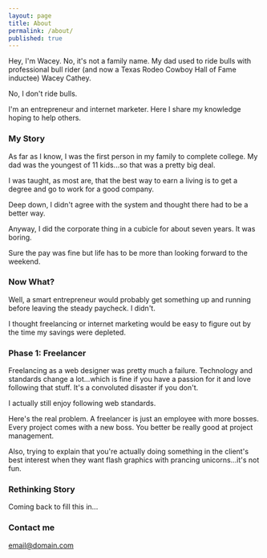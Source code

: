 ```yaml
---
layout: page
title: About
permalink: /about/
published: true
---
```


Hey, I'm Wacey. No, it's not a family name. My dad used to ride bulls with professional bull rider (and now a Texas Rodeo Cowboy Hall of Fame inductee) Wacey Cathey.

No, I don't ride bulls.

I'm an entrepreneur and internet marketer. Here I share my knowledge hoping to help others.

### My Story

As far as I know, I was the first person in my family to complete college. My dad was the youngest of 11 kids...so that was a pretty big deal.

I was taught, as most are, that the best way to earn a living is to get a degree and go to work for a good company.

Deep down, I didn't agree with the system and thought there had to be a better way.

Anyway, I did the corporate thing in a cubicle for about seven years. It was boring.

Sure the pay was fine but life has to be more than looking forward to the weekend.

### Now What?

Well, a smart entrepreneur would probably get something up and running before leaving the steady paycheck. I didn't.

I thought freelancing or internet marketing would be easy to figure out by the time my savings were depleted.

### Phase 1: Freelancer

Freelancing as a web designer was pretty much a failure. Technology and standards change a lot...which is fine if you have a passion for it and love following that stuff. It's a convoluted disaster if you don't.

I actually still enjoy following web standards.

Here's the real problem. A freelancer is just an employee with more bosses. Every project comes with a new boss. You better be really good at project management. 

Also, trying to explain that you're actually doing something in the client's best interest when they want flash graphics with prancing unicorns...it's not fun.

### Rethinking Story

Coming back to fill this in...

### Contact me

[email@domain.com](mailto:email@domain.com)